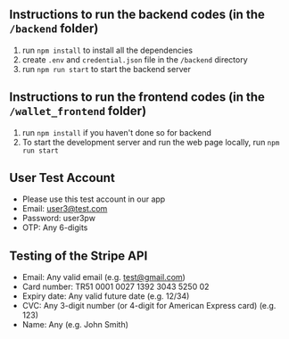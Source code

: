 ## Instructions to run the backend codes (in the `/backend` folder)
1. run `npm install` to install all the dependencies
2. create `.env` and `credential.json` file in the `/backend` directory 
3. run `npm run start` to start the backend server

## Instructions to run the frontend codes (in the `/wallet_frontend` folder)
1. run `npm install` if you haven't done so for backend
2. To start the development server and run the web page locally, run `npm run start`

## User Test Account
- Please use this test account in our app
- Email: user3@test.com
- Password: user3pw
- OTP: Any 6-digits

## Testing of the Stripe API 
- Email: Any valid email (e.g. test@gmail.com)
- Card number: TR51 0001 0027 1392 3043 5250 02
- Expiry date: Any valid future date (e.g. 12/34) 
- CVC: Any 3-digit number (or 4-digit for American Express card) (e.g. 123)
- Name: Any (e.g. John Smith)
